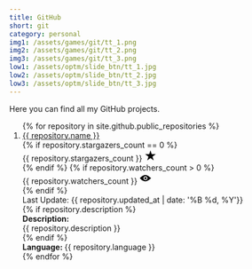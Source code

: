 ```yaml
---
title: GitHub
short: git
category: personal
img1: /assets/games/git/tt_1.png
img2: /assets/games/git/tt_2.png
img3: /assets/games/git/tt_3.png
low1: /assets/optm/slide_btn/tt_1.jpg
low2: /assets/optm/slide_btn/tt_2.jpg
low3: /assets/optm/slide_btn/tt_3.jpg
---
```


Here you can find all my GitHub projects.

<ol class="git">
{% for repository in site.github.public_repositories %}
<li>
	<div class="title"><a href="{{ repository.html_url }}" target="_blank">{{ repository.name }}</a></div>
	{% if repository.stargazers_count == 0 %}<div class="stars">{{ repository.stargazers_count }} <svg width="21" height="21"><path d="m0.95962,8.360446l7.288258,0l2.252122,-6.923808l2.252138,6.923808l7.288243,0l-5.896299,4.279101l2.252234,6.923815l-5.896316,-4.279222l-5.896307,4.279222l2.252241,-6.923815l-5.896312,-4.279101l-0.000001,0z"/></svg></div>{% endif %}
	{% if repository.watchers_count > 0 %}<div class="watchs">{{ repository.watchers_count }} <svg width="21" height="21"><path d="m10.499991,4.729855c-5.644101,0 -10.097474,5.769775 -10.097474,5.769775s4.453373,5.770515 10.097474,5.770515c4.316481,0 10.097491,-5.770515 10.097491,-5.770515s-5.781011,-5.769775 -10.097491,-5.769775zm0,9.365232c-1.981342,0 -3.595446,-1.613357 -3.595446,-3.595456s1.614103,-3.59545 3.595446,-3.59545s3.595445,1.614098 3.595445,3.59545s-1.614095,3.595456 -3.595445,3.595456zm0,-5.694228c-1.158591,0 -2.098775,0.939435 -2.098775,2.098772c0,1.159344 0.939433,2.09878 2.098775,2.09878c1.159338,0 2.098773,-0.939436 2.098773,-2.09878c0,-1.158581 -0.939435,-2.098772 -2.098773,-2.098772z"/></svg></div>{% endif %}
	<div class="size" id="{{ repository.size }}"></div>
	<div class="update">Last Update: {{ repository.updated_at | date: '%B %d, %Y'}}</div>
	{% if repository.description %}<div class="description">
	<div><b>Description:</b></div>
	<div>
		{{ repository.description }}
	</div></div>{% endif %}
	<div class="rep_language"><b>Language: </b> {{ repository.language }} </div>
</li>
{% endfor %}
</ol>

<script>
function formatBytes(a,b){if(0==a)return"0 Bytes";var c=1024,d=b||2,e=["Bytes","KB","MB","GB","TB","PB","EB","ZB","YB"],f=Math.floor(Math.log(a)/Math.log(c));return parseFloat((a/Math.pow(c,f)).toFixed(d))+" "+e[f]}

var kb = document.getElementsByClassName("size");
var i;

for(i=0; i<kb.length; i++){
	var content = document.createTextNode(formatBytes(kb[i].id * 1024));
	kb[i].appendChild(content);
}
</script>